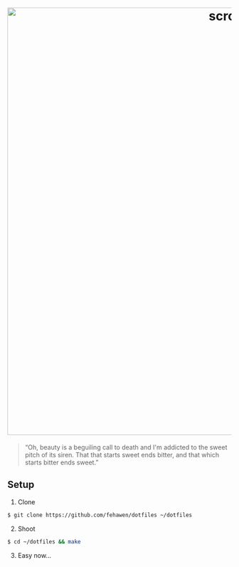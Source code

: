 <h1 align="center">
    <a href="https://github.com/fehawen/dotfiles">
        <img alt="scrot" src="https://user-images.githubusercontent.com/36552788/80374510-0a272c00-8897-11ea-8e87-ef8753a8bf9e.png" width="960">
    </a>
    <br>
</h1>

> “Oh, beauty is a beguiling call to death and I'm addicted to the sweet pitch of its siren. That that starts sweet ends bitter, and that which starts bitter ends sweet.”

## Setup

1. Clone

```bash
$ git clone https://github.com/fehawen/dotfiles ~/dotfiles
```

2. Shoot

```bash
$ cd ~/dotfiles && make
```

3. Easy now...
